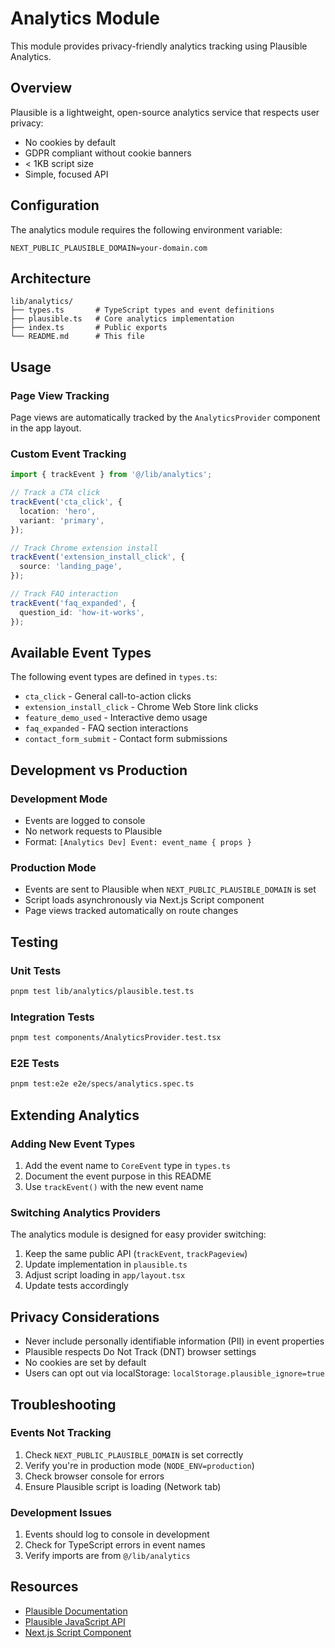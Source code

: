 # Analytics Module

This module provides privacy-friendly analytics tracking using Plausible Analytics.

## Overview

Plausible is a lightweight, open-source analytics service that respects user privacy:

- No cookies by default
- GDPR compliant without cookie banners
- < 1KB script size
- Simple, focused API

## Configuration

The analytics module requires the following environment variable:

```
NEXT_PUBLIC_PLAUSIBLE_DOMAIN=your-domain.com
```

## Architecture

```
lib/analytics/
├── types.ts       # TypeScript types and event definitions
├── plausible.ts   # Core analytics implementation
├── index.ts       # Public exports
└── README.md      # This file
```

## Usage

### Page View Tracking

Page views are automatically tracked by the `AnalyticsProvider` component in the app layout.

### Custom Event Tracking

```typescript
import { trackEvent } from '@/lib/analytics';

// Track a CTA click
trackEvent('cta_click', {
  location: 'hero',
  variant: 'primary',
});

// Track Chrome extension install
trackEvent('extension_install_click', {
  source: 'landing_page',
});

// Track FAQ interaction
trackEvent('faq_expanded', {
  question_id: 'how-it-works',
});
```

## Available Event Types

The following event types are defined in `types.ts`:

- `cta_click` - General call-to-action clicks
- `extension_install_click` - Chrome Web Store link clicks
- `feature_demo_used` - Interactive demo usage
- `faq_expanded` - FAQ section interactions
- `contact_form_submit` - Contact form submissions

## Development vs Production

### Development Mode

- Events are logged to console
- No network requests to Plausible
- Format: `[Analytics Dev] Event: event_name { props }`

### Production Mode

- Events are sent to Plausible when `NEXT_PUBLIC_PLAUSIBLE_DOMAIN` is set
- Script loads asynchronously via Next.js Script component
- Page views tracked automatically on route changes

## Testing

### Unit Tests

```bash
pnpm test lib/analytics/plausible.test.ts
```

### Integration Tests

```bash
pnpm test components/AnalyticsProvider.test.tsx
```

### E2E Tests

```bash
pnpm test:e2e e2e/specs/analytics.spec.ts
```

## Extending Analytics

### Adding New Event Types

1. Add the event name to `CoreEvent` type in `types.ts`
2. Document the event purpose in this README
3. Use `trackEvent()` with the new event name

### Switching Analytics Providers

The analytics module is designed for easy provider switching:

1. Keep the same public API (`trackEvent`, `trackPageview`)
2. Update implementation in `plausible.ts`
3. Adjust script loading in `app/layout.tsx`
4. Update tests accordingly

## Privacy Considerations

- Never include personally identifiable information (PII) in event properties
- Plausible respects Do Not Track (DNT) browser settings
- No cookies are set by default
- Users can opt out via localStorage: `localStorage.plausible_ignore=true`

## Troubleshooting

### Events Not Tracking

1. Check `NEXT_PUBLIC_PLAUSIBLE_DOMAIN` is set correctly
2. Verify you're in production mode (`NODE_ENV=production`)
3. Check browser console for errors
4. Ensure Plausible script is loading (Network tab)

### Development Issues

1. Events should log to console in development
2. Check for TypeScript errors in event names
3. Verify imports are from `@/lib/analytics`

## Resources

- [Plausible Documentation](https://plausible.io/docs)
- [Plausible JavaScript API](https://plausible.io/docs/custom-event-goals)
- [Next.js Script Component](https://nextjs.org/docs/app/api-reference/components/script)
